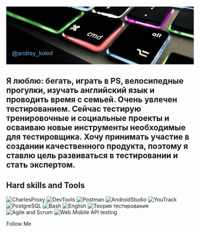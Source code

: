 ![Header](https://github.com/andreykolod/andreykolod/blob/main/assets/%D0%91%D0%B5%D0%B7%D1%8B%D0%BC%D1%8F%D0%BD%D0%BD%D1%8B%D0%B9%20(1).png)

##   Я люблю: бегать, играть в PS, велосипедные прогулки, изучать английский язык и проводить время с семьей. Очень увлечен тестированием. Сейчас тестирую тренировочные и социальные проекты и осваиваю новые инструменты необходимые для тестировщика. Хочу принимать участие в создании качественного продукта, поэтому я ставлю цель развиваться в тестировании и стать экспертом.

## Hard skills and Tools
![CharlesProxy](https://img.shields.io/badge/-Charles_Proxy-6fb8fc?style=for-the-badge&logo=C&logoColor=033e96)
![DevTools](https://img.shields.io/badge/-DevTools-f20593?style=for-the-badge&logo=devtools&logoColor=033e96)
![Postman](https://img.shields.io/badge/-Postman-ff6c37?style=for-the-badge&logo=postman&logoColor=ffffff)
![AndroidStudio](https://img.shields.io/badge/-Android_Studio-4a4a4a?style=for-the-badge&logo=androidStudio&logoColor=3ddc84)
![YouTrack](https://img.shields.io/badge/-YouTrack-6f61d2?style=for-the-badge&logo=YouTrack&logoColor=033e96)
![PostgreSQL](https://img.shields.io/badge/-PostgreSQL-e3e3e3?style=for-the-badge&logo=postgreSQL&logoColor=336791)
![Bash](https://img.shields.io/badge/-Bash-53ba3a?style=for-the-badge&logo=Bash&logoColor=033e96)
![English](https://img.shields.io/badge/-English_A2-cc2c16?style=for-the-badge&logo=english&logoColor=033e96)
![Теория тестирования](https://img.shields.io/badge/-Теория_тестирования-e3d130?style=for-the-badge&logo=Тестирование&logoColor=033e96)
![Agile and Scrum](https://img.shields.io/badge/-Agile_and_Scrum-21beed?style=for-the-badge&logo=agile&logoColor=033e96)
![Web Mobile API testing](https://img.shields.io/badge/-Web_Mobile_API_тестирование-919191?style=for-the-badge&logo=agile&logoColor=033e96)


Follow Me